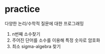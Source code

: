# practice
다양한 논리/수학적 질문에 대한 프로그래밍

1. n번째 소수찾기
2. 주어진 단어를 소수를 이용해 특정 숫자로 암호화
3. 최소 sigma-algebra 찾기
